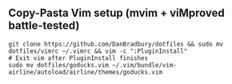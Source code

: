 ## Copy-Pasta Vim setup (mvim + viMproved battle-tested)
```
git clone https://github.com/DanBradbury/dotfiles && sudo mv dotfiles/vimrc ~/.vimrc && vim -c ":PluginInstall"
# Exit vim after PluginInstall finishes
sudo mv dotfiles/goducks.vim ~/.vim/bundle/vim-airline/autoload/airline/themes/goducks.vim
```
